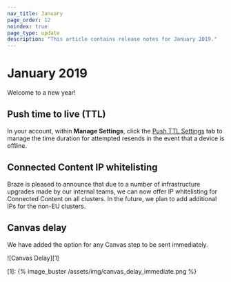 ```yaml
---
nav_title: January
page_order: 12
noindex: true
page_type: update
description: "This article contains release notes for January 2019."
---
```

# January 2019

Welcome to a new year!

## Push time to live (TTL)

In your account, within **Manage Settings**, click the [Push TTL Settings]({{site.baseurl}}/user_guide/administrative/app_settings/push_ttl_settings/) tab to manage the time duration for attempted resends in the event that a device is offline.

## Connected Content IP whitelisting

Braze is pleased to announce that due to a number of infrastructure upgrades made by our internal teams, we can now offer IP whitelisting for Connected Content on all clusters. In the future, we plan to add additional IPs for the non-EU clusters.

## Canvas delay

We have added the option for any Canvas step to be sent immediately.

![Canvas Delay][1]

[1]: {% image_buster /assets/img/canvas_delay_immediate.png %}
